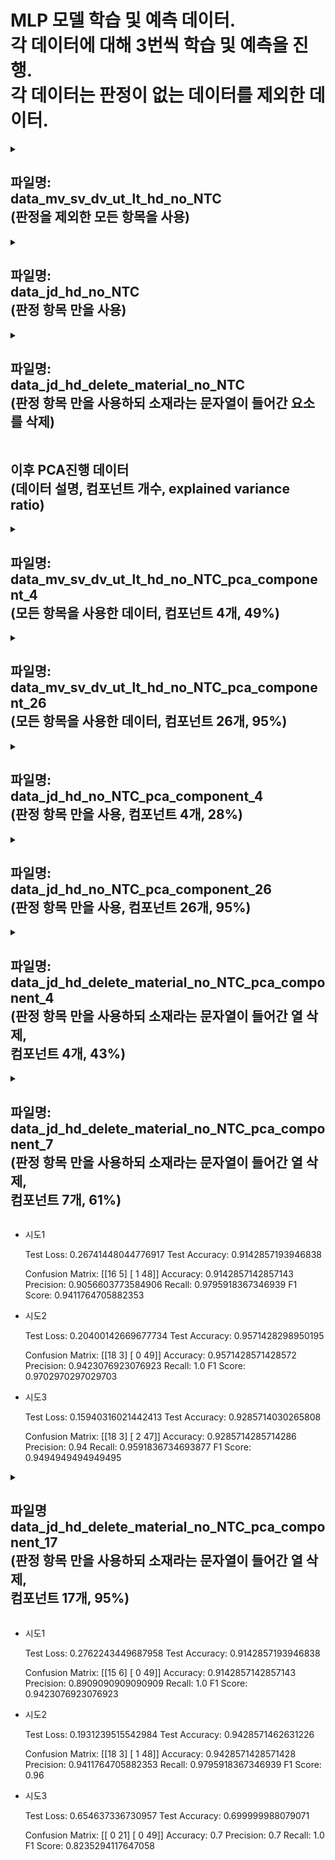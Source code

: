 MLP 모델 학습 및 예측 데이터.   
각 데이터에 대해 3번씩 학습 및 예측을 진행.   
각 데이터는 판정이 없는 데이터를 제외한 데이터.
===

<details>
<summary>

파일명:   
data_mv_sv_dv_ut_lt_hd_no_NTC   
(판정을 제외한 모든 항목을 사용)
---
</summary>

+ 시도1.   
   * Test Loss: 0.5478043556213379   
     Test Accuracy: 0.699999988079071
     
     Confusion Matrix:
     /|Positive|Nagative|
     |:---:|:---:|:---:|
     Positive|0|21|
     Nagative|0|49|
     
     Accuracy: 0.7   
     Precision: 0.7   
     Recall: 1.0   
     F1 Score: 0.8235294117647058   
   
+ 시도2
   * Test Loss: 0.4584580361843109   
     Test Accuracy: 0.7571428418159485   
     
     Confusion Matrix:
     /|Positive|Nagative|
     |:---:|:---:|:---:|
     Positive|12|9|
     Nagative|8|41|
     
     Accuracy: 0.7571428571428571   
     Precision: 0.82   
     Recall: 0.8367346938775511   
     F1 Score: 0.8282828282828283 
    
+ 시도3
   * Test Loss: 0.5873710513114929   
     Test Accuracy: 0.699999988079071   
     
     Confusion Matrix:
     /|Positive|Nagative|
     |:---:|:---:|:---:|
     Positive|0|21|
     Nagative|0|49|
     
     Accuracy: 0.7   
     Precision: 0.7   
     Recall: 1.0   
     F1 Score: 0.8235294117647058   
</details>

<details>
<summary>
    
파일명:   
data_jd_hd_no_NTC   
(판정 항목 만을 사용)
---
</summary>   

+ 시도1
   * Test Loss: 0.3098602890968323   
     Test Accuracy: 0.8714285492897034   
       
     Confusion Matrix:   
     /|Positive|Nagative|
     |:---:|:---:|:---:|
     Positive|14|7|
     Nagative|2|47|
     
     Accuracy: 0.8714285714285714    
     Precision: 0.8703703703703703   
     Recall: 0.9591836734693877   
     F1 Score: 0.912621359223301   
      
+ 시도2
   * Test Loss: 0.2470361441373825   
     Test Accuracy: 0.8714285492897034   
     
     Confusion Matrix:
     /|Positive|Nagative|
     |:---:|:---:|:---:|
     Positive|15|6|
     Nagative|3|46|
     
     Accuracy: 0.8714285714285714   
     Precision: 0.8846153846153846   
     Recall: 0.9387755102040817   
     F1 Score: 0.9108910891089109   

+ 시도3
   * Test Loss: 0.6667794585227966   
     Test Accuracy: 0.699999988079071   
     
     Confusion Matrix:
     /|Positive|Nagative|
     |:---:|:---:|:---:|
     Positive|0|21|
     Nagative|0|49|
     
     Accuracy: 0.7   
     Precision: 0.7   
     Recall: 1.0   
     F1 Score: 0.8235294117647058   
</details>

<details>
<summary>

파일명:   
data_jd_hd_delete_material_no_NTC   
(판정 항목 만을 사용하되 소재라는 문자열이 들어간 요소를 삭제)
---
</summary>

+ 시도1
   * Test Loss: 0.6681578159332275   
     Test Accuracy: 0.699999988079071   
     
     Confusion Matrix:   
     /|Positive|Nagative|
     |:---:|:---:|:---:|
     Positive|0|21|
     Nagative|0|49|
     
     Accuracy: 0.7   
     Precision: 0.7   
     Recall: 1.0   
     F1 Score: 0.8235294117647058   

+ 시도2
   * Test Loss: 0.22255265712738037   
     Test Accuracy: 0.8999999761581421   
     
     Confusion Matrix:
     /|Positive|Nagative|
     |:---:|:---:|:---:|
     Positive|15|6|
     Nagative|1|48|
     
     Accuracy: 0.9   
     Precision: 0.8888888888888888   
     Recall: 0.9795918367346939   
     F1 Score: 0.9320388349514563

+ 시도3
   * Test Loss: 0.20000457763671875   
     Test Accuracy: 0.9428571462631226   
     
     Confusion Matrix:
     /|Positive|Nagative|
     |:---:|:---:|:---:|
     Positive|18|3|
     Nagative|1|48|
     
     Accuracy: 0.9428571428571428   
     Precision: 0.9411764705882353   
     Recall: 0.9795918367346939   
     F1 Score: 0.96   
</details>

이후 PCA진행 데이터   
(데이터 설명, 컴포넌트 개수, explained variance ratio)
---

<details>
<summary>

파일명:   
data_mv_sv_dv_ut_lt_hd_no_NTC_pca_component_4   
(모든 항목을 사용한 데이터, 컴포넌트 4개, 49%)
---
</summary>
   
+ 시도1
  * Test Loss: 0.2921641767024994   
    Test Accuracy: 0.8714285492897034   
    
    Confusion Matrix:
    /|Positive|Nagative|
    |:---:|:---:|:---:|
    Positive|15|6|
    Nagative|3|46|
    
    Accuracy: 0.8714285714285714   
    Precision: 0.8846153846153846   
    Recall: 0.9387755102040817   
    F1 Score: 0.9108910891089109   

+ 시도2
  * Test Loss: 0.3355987071990967   
    Test Accuracy: 0.8285714387893677   
    
    Confusion Matrix:
    /|Positive|Nagative|
    |:---:|:---:|:---:|
    Positive|11|10|
    Nagative|2|47|
    
    Accuracy: 0.8285714285714286   
    Precision: 0.8245614035087719   
    Recall: 0.9591836734693877   
    F1 Score: 0.8867924528301887   

+ 시도3
  * Test Loss: 0.3451468050479889   
    Test Accuracy: 0.8714285492897034   
    
    Confusion Matrix:
    /|Positive|Nagative|
    |:---:|:---:|:---:|
    Positive|13|8|
    Nagative|1|48|
    
    Accuracy: 0.8714285714285714   
    Precision: 0.8571428571428571   
    Recall: 0.9795918367346939   
    F1 Score: 0.9142857142857143   
</details>

<details>
<summary>

파일명:   
data_mv_sv_dv_ut_lt_hd_no_NTC_pca_component_26   
(모든 항목을 사용한 데이터, 컴포넌트 26개, 95%)
---
</summary>

+ 시도1
  * Test Loss: 0.645046055316925   
    Test Accuracy: 0.699999988079071   
    
    Confusion Matrix:
    /|Positive|Nagative|
    |:---:|:---:|:---:|
    Positive|0|21|
    Nagative|0|49|
    
    Accuracy: 0.7   
    Precision: 0.7   
    Recall: 1.0   
    F1 Score: 0.8235294117647058   

+ 시도2
  * Test Loss: 0.5980672836303711
    Test Accuracy: 0.699999988079071
    
    Confusion Matrix:
    /|Positive|Nagative|
    |:---:|:---:|:---:|
    Positive|0|21|
    Nagative|0|49|

    Accuracy: 0.7
    Precision: 0.7
    Recall: 1.0
    F1 Score: 0.8235294117647058

+ 시도3
  * Test Loss: 0.5498936176300049
    Test Accuracy: 0.699999988079071
    
    Confusion Matrix:
    /|Positive|Nagative|
    |:---:|:---:|:---:|
    Positive|0|21|
    Nagative|0|49|

    Accuracy: 0.7
    Precision: 0.7
    Recall: 1.0
    F1 Score: 0.8235294117647058
</details>

<details>
<summary>

파일명:   
data_jd_hd_no_NTC_pca_component_4   
(판정 항목 만을 사용, 컴포넌트 4개, 28%)
---
</summary>  
  
+ 시도1
  * Test Loss: 0.2770636975765228
    Test Accuracy: 0.8999999761581421
    
    Confusion Matrix:
    [[17  4]
    [ 3 46]]
    Accuracy: 0.9
    Precision: 0.92
    Recall: 0.9387755102040817
    F1 Score: 0.9292929292929293

+ 시도2
  * Test Loss: 0.3183031380176544
    Test Accuracy: 0.8999999761581421
    
    Confusion Matrix:
    [[15  6]
    [ 1 48]]
    Accuracy: 0.9
    Precision: 0.8888888888888888
    Recall: 0.9795918367346939
    F1 Score: 0.9320388349514563

+ 시도3
  * Test Loss: 0.303946852684021
    Test Accuracy: 0.9142857193946838
    
    Confusion Matrix:
    [[18  3]
    [ 3 46]]
    Accuracy: 0.9142857142857143
    Precision: 0.9387755102040817
    Recall: 0.9387755102040817
    F1 Score: 0.9387755102040817
</details>

<details>
<summary>

파일명:   
data_jd_hd_no_NTC_pca_component_26   
(판정 항목 만을 사용, 컴포넌트 26개, 95%)
---
</summary>

+ 시도1

    Test Loss: 0.6786163449287415
    Test Accuracy: 0.699999988079071
    
    Confusion Matrix:
    [[ 3 18]
    [ 3 46]]
    Accuracy: 0.7
    Precision: 0.71875
    Recall: 0.9387755102040817
    F1 Score: 0.8141592920353983

+ 시도2

    Test Loss: 0.24743257462978363
    Test Accuracy: 0.8714285492897034
    
    Confusion Matrix:
    [[15  6]
    [ 3 46]]
    Accuracy: 0.8714285714285714
    Precision: 0.8846153846153846
    Recall: 0.9387755102040817
    F1 Score: 0.9108910891089109

+ 시도3

    Test Loss: 0.52480149269104
    Test Accuracy: 0.7142857313156128
    
    Confusion Matrix:
    [[ 1 20]
    [ 0 49]]
    Accuracy: 0.7142857142857143
    Precision: 0.7101449275362319
    Recall: 1.0
    F1 Score: 0.8305084745762712
</details>

<details>
<summary>

파일명:   
data_jd_hd_delete_material_no_NTC_pca_component_4   
(판정 항목 만을 사용하되 소재라는 문자열이 들어간 열 삭제,   
컴포넌트 4개, 43%)
---
</summary>

+ 시도1

    Test Loss: 0.14326536655426025
    Test Accuracy: 0.9428571462631226
    
    Confusion Matrix:
    [[17  4]
    [ 0 49]]
    Accuracy: 0.9428571428571428
    Precision: 0.9245283018867925
    Recall: 1.0
    F1 Score: 0.9607843137254902

+ 시도2

    Test Loss: 0.16238410770893097
    Test Accuracy: 0.9142857193946838
    
    Confusion Matrix:
    [[17  4]
    [ 2 47]]
    Accuracy: 0.9142857142857143
    Precision: 0.9215686274509803
    Recall: 0.9591836734693877
    F1 Score: 0.94

+ 시도3

    Test Loss: 0.14559824764728546
    Test Accuracy: 0.9142857193946838
    
    Confusion Matrix:
    [[16  5]
    [ 1 48]]
    Accuracy: 0.9142857142857143
    Precision: 0.9056603773584906
    Recall: 0.9795918367346939
    F1 Score: 0.9411764705882353
</details>

<details>
<summary>

파일명:   
data_jd_hd_delete_material_no_NTC_pca_component_7   
(판정 항목 만을 사용하되 소재라는 문자열이 들어간 열 삭제,   
컴포넌트 7개, 61%)
---
</summary>
</details>

+ 시도1

    Test Loss: 0.26741448044776917
    Test Accuracy: 0.9142857193946838
    
    Confusion Matrix:
    [[16  5]
    [ 1 48]]
    Accuracy: 0.9142857142857143
    Precision: 0.9056603773584906
    Recall: 0.9795918367346939
    F1 Score: 0.9411764705882353

+ 시도2

    Test Loss: 0.20400142669677734
    Test Accuracy: 0.9571428298950195
    
    Confusion Matrix:
    [[18  3]
    [ 0 49]]
    Accuracy: 0.9571428571428572
    Precision: 0.9423076923076923
    Recall: 1.0
    F1 Score: 0.9702970297029703

+ 시도3

    Test Loss: 0.15940316021442413
    Test Accuracy: 0.9285714030265808
    
    Confusion Matrix:
    [[18  3]
    [ 2 47]]
    Accuracy: 0.9285714285714286
    Precision: 0.94
    Recall: 0.9591836734693877
    F1 Score: 0.9494949494949495
</details>

<details>
<summary>

파일명   
data_jd_hd_delete_material_no_NTC_pca_component_17   
(판정 항목 만을 사용하되 소재라는 문자열이 들어간 열 삭제,   
컴포넌트 17개, 95%)
---
</summary>
</details>

+ 시도1

    Test Loss: 0.2762243449687958
    Test Accuracy: 0.9142857193946838
    
    Confusion Matrix:
    [[15  6]
    [ 0 49]]
    Accuracy: 0.9142857142857143
    Precision: 0.8909090909090909
    Recall: 1.0
    F1 Score: 0.9423076923076923

+ 시도2

    Test Loss: 0.1931239515542984
    Test Accuracy: 0.9428571462631226
    
    Confusion Matrix:
    [[18  3]
    [ 1 48]]
    Accuracy: 0.9428571428571428
    Precision: 0.9411764705882353
    Recall: 0.9795918367346939
    F1 Score: 0.96

+ 시도3

    Test Loss: 0.654637336730957
    Test Accuracy: 0.699999988079071
    
    Confusion Matrix:
    [[ 0 21]
    [ 0 49]]
    Accuracy: 0.7
    Precision: 0.7
    Recall: 1.0
    F1 Score: 0.8235294117647058
</details>

